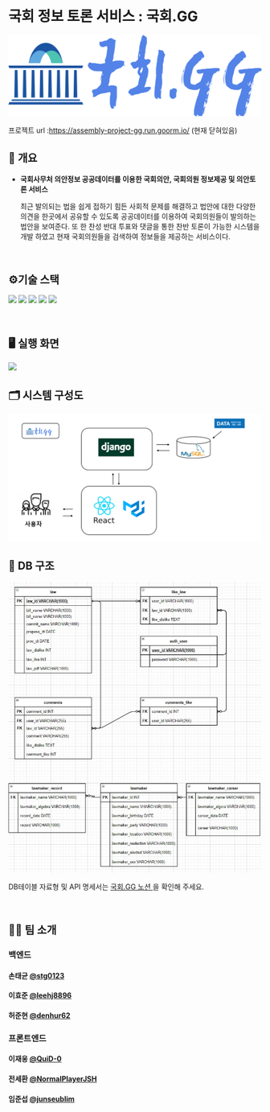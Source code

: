 # 국회 정보 토론 서비스 : 국회.GG

<img src="./resources/logo.png"/>

<br>  

프로젝트 url :https://assembly-project-gg.run.goorm.io/  (현재 닫혀있음)


## 📄 개요  

- **국회사무처 의안정보 공공데이터를 이용한 국회의안, 국회의원 정보제공 및 의안토론 서비스**

    최근 발의되는 법을 쉽게 접하기 힘든 사회적 문제를 해결하고 법안에 대한 다양한 의견을 한곳에서 공유할 수 있도록 공공데이터를 이용하여 국회의원들이 발의하는 법안을 보여준다. 또 한 찬성 반대 투표와 댓글을 통한 찬반 토론이 가능한 시스템을 개발 하였고   현재 국회의원들을 검색하여 정보들을 제공하는 서비스이다.

<br>  

## ⚙기술 스택  

<img src="https://img.shields.io/badge/materalUI-0081CB?style=flat-square&logo=Material-UI&logoColor=white" height="30px"/> <img src="https://img.shields.io/badge/React-61DAFB?style=flat-square&logo=React&logoColor=white" height="30px"/> <img src="https://img.shields.io/badge/Django-092E20?style=flat-square&logo=Django&logoColor=white" height="30px"/> <img src="https://img.shields.io/badge/Python-3766AB?style=flat-square&logo=Python&logoColor=white" height="30px"/> <img src="https://img.shields.io/badge/MySQL-4479A1?style=flat-square&logo=MySQL&logoColor=white" height="30px"/>


<br>

## 🖥 실행 화면  


<img src="./resources/hompage.gif"/>

<br>

## 🗂 시스템 구성도  


<img src="./resources/diagram.png"/>

<br>

## 📔 DB 구조  


<img src="./resources/erd.jpg" style="zoom:;" />


DB테이블 자료형 및 API 명세서는 [국회.GG 노션 ](https://www.notion.so/gg-95d771eb23cf4888894a4f8f23908c10) 을 확인해 주세요.


<br>  

## 🧑‍💻 팀 소개  

### 백엔드

#### 손태균 [@stg0123](https://github.com/stg0123)

#### 이효준 [@leehj8896](https://github.com/leehj8896)

#### 허준현 [@denhur62](https://github.com/denhur62)

### 프론트엔드

#### 이재웅 [@QuiD-0](https://github.com/QuiD-0)

#### 전세환 [@NormalPlayerJSH](https://github.com/NormalPlayerJSH)

#### 임준섭 [@junseublim](https://github.com/junseublim)
